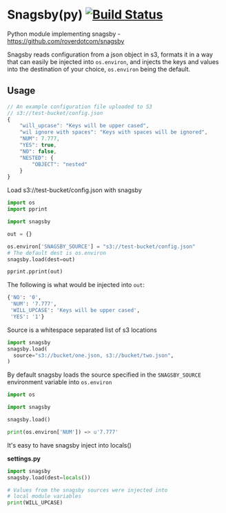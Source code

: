 # Snagsby(py) [![Build Status](https://travis-ci.org/roverdotcom/snagsby-py.svg?branch=master)](https://travis-ci.org/roverdotcom/snagsby-py)

Python module implementing snagsby - https://github.com/roverdotcom/snagsby

Snagsby reads configuration from a json object in s3, formats it in a way
that can easily be injected into `os.environ`, and injects the keys and values
into the destination of your choice, `os.environ` being the default.

## Usage

```javascript
// An example configuration file uploaded to S3
// s3://test-bucket/config.json
{
    "will_upcase": "Keys will be upper cased",
    "wil ignore with spaces": "Keys with spaces will be ignored",
    "NUM": 7.777,
    "YES": true,
    "NO": false,
    "NESTED": {
        "OBJECT": "nested"
    }
}
```

Load s3://test-bucket/config.json with snagsby

```python
import os
import pprint

import snagsby

out = {}

os.environ['SNAGSBY_SOURCE'] = "s3://test-bucket/config.json"
# The default dest is os.environ
snagsby.load(dest=out)

pprint.pprint(out)
```

The following is what would be injected into `out`:

```python
{'NO': '0',
 'NUM': '7.777',
 'WILL_UPCASE': 'Keys will be upper cased',
 'YES': '1'}
```

Source is a whitespace separated list of s3 locations

```python
import snagsby
snagsby.load(
  source="s3://bucket/one.json, s3://bucket/two.json",
)
```

By default snagsby loads the source specified in the `SNAGSBY_SOURCE` environment variable into `os.environ`

```python
import os

import snagsby

snagsby.load()

print(os.environ['NUM']) => u'7.777'
```

It's easy to have snagsby inject into locals()

**settings.py**

```python
import snagsby
snagsby.load(dest=locals())

# Values from the snagsby sources were injected into
# local module variables
print(WILL_UPCASE)
```

